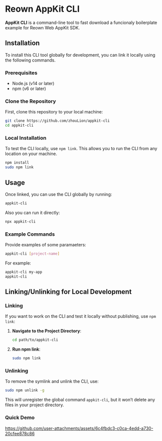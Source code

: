# Reown AppKit CLI

**AppKit CLI** is a command-line tool to fast download a funcionaly boilerplate example for Reown Web AppKit SDK.

## Installation

To install this CLI tool globally for development, you can link it locally using the following commands.

### Prerequisites

- Node.js (v14 or later)
- npm (v6 or later)

### Clone the Repository

First, clone this repository to your local machine:

```bash
git clone https://github.com/zhouLion/appkit-cli
cd appkit-cli
```

### Local Installation

To test the CLI locally, use `npm link`. This allows you to run the CLI from any location on your machine.

```bash
npm install
sudo npm link
```

## Usage

Once linked, you can use the CLI globally by running:

```bash
appkit-cli
```

Also you can run it directly:

```bash
npx appkit-cli
```

### Example Commands

Provide examples of some paramaeters:

```bash
appkit-cli [project-name]
```

For example:

```bash
appkit-cli my-app
appkit-cli
```

## Linking/Unlinking for Local Development

### Linking

If you want to work on the CLI and test it locally without publishing, use `npm link`:

1. **Navigate to the Project Directory**:

   ```bash
   cd path/to/appkit-cli
   ```

2. **Run npm link**:
   ```bash
   sudo npm link
   ```

### Unlinking

To remove the symlink and unlink the CLI, use:

```bash
sudo npm unlink -g
```

This will unregister the global command `appkit-cli`, but it won’t delete any files in your project directory.

### Quick Demo

https://github.com/user-attachments/assets/6c4fbdc3-c0ca-4edd-a730-20cfee878c86
